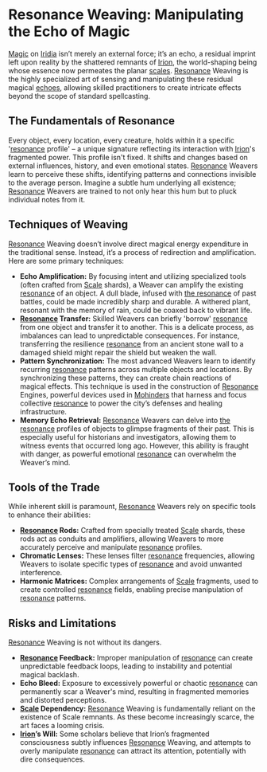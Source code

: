 # Resonance Weaving: Manipulating the Echo of Magic

[Magic](/structure/mechanic/magic.md) on [Iridia](/geography/world/iridia.md) isn’t merely an external force; it’s an echo, a residual imprint left upon reality by the shattered remnants of [Irion](/being/deity/irion.md), the world-shaping being whose essence now permeates the planar [scales](/geography/landmark/scale.md). [Resonance](/raw/20250501/resonance/resonance.md) Weaving is the highly specialized art of sensing and manipulating these residual magical [echoes](/raw/20250501/soul/echoes.md), allowing skilled practitioners to create intricate effects beyond the scope of standard spellcasting.

## The Fundamentals of Resonance

Every object, every location, every creature, holds within it a specific '[resonance](/raw/20250501/resonance/resonance.md) profile' – a unique signature reflecting its interaction with [Irion](/being/deity/irion.md)'s fragmented power.  This profile isn't fixed. It shifts and changes based on external influences, history, and even emotional states. [Resonance](/raw/20250504/cataclysm/resonance.md) Weavers learn to perceive these shifts, identifying patterns and connections invisible to the average person.  Imagine a subtle hum underlying all existence; [Resonance](/structure/mechanic/resonance.md) Weavers are trained to not only hear this hum but to pluck individual notes from it.

## Techniques of Weaving

[Resonance](/raw/20250501/resonance/resonance.md) Weaving doesn’t involve direct magical energy expenditure in the traditional sense.  Instead, it’s a process of redirection and amplification.  Here are some primary techniques:

*   **Echo Amplification:**  By focusing intent and utilizing specialized tools (often crafted from [Scale](/geography/landmark/scale.md) shards), a Weaver can amplify the existing [resonance](/raw/20250501/resonance/resonance.md) of an object. A dull blade, infused with [the resonance](/raw/20250501/cataclysm/the-resonance.md) of past battles, could be made incredibly sharp and durable. A withered plant, resonant with the memory of rain, could be coaxed back to vibrant life.
*   **[Resonance](/raw/20250501/resonance/resonance.md) Transfer:** Skilled Weavers can briefly 'borrow' [resonance](/raw/20250504/cataclysm/resonance.md) from one object and transfer it to another. This is a delicate process, as imbalances can lead to unpredictable consequences. For instance, transferring the resilience [resonance](/structure/mechanic/resonance.md) from an ancient stone wall to a damaged shield might repair the shield but weaken the wall.
*   **Pattern Synchronization:** The most advanced Weavers learn to identify recurring [resonance](/raw/20250501/resonance/resonance.md) patterns across multiple objects and locations. By synchronizing these patterns, they can create chain reactions of magical effects. This technique is used in the construction of [Resonance](/raw/20250504/cataclysm/resonance.md) Engines, powerful devices used in [Mohinders](/geography/settlement/city/mohinders.md) that harness and focus collective [resonance](/structure/mechanic/resonance.md) to power the city’s defenses and healing infrastructure.
*   **Memory Echo Retrieval:**  [Resonance](/raw/20250501/resonance/resonance.md) Weavers can delve into [the resonance](/raw/20250501/cataclysm/the-resonance.md) profiles of objects to glimpse fragments of their past. This is especially useful for historians and investigators, allowing them to witness events that occurred long ago. However, this ability is fraught with danger, as powerful emotional [resonance](/raw/20250504/cataclysm/resonance.md) can overwhelm the Weaver’s mind.

## Tools of the Trade

While inherent skill is paramount, [Resonance](/raw/20250501/resonance/resonance.md) Weavers rely on specific tools to enhance their abilities:

*   **[Resonance](/raw/20250501/resonance/resonance.md) Rods:** Crafted from specially treated [Scale](/geography/landmark/scale.md) shards, these rods act as conduits and amplifiers, allowing Weavers to more accurately perceive and manipulate [resonance](/raw/20250504/cataclysm/resonance.md) profiles.
*   **Chromatic Lenses:** These lenses filter [resonance](/raw/20250501/resonance/resonance.md) frequencies, allowing Weavers to isolate specific types of [resonance](/raw/20250504/cataclysm/resonance.md) and avoid unwanted interference.
*   **Harmonic Matrices:** Complex arrangements of [Scale](/geography/landmark/scale.md) fragments, used to create controlled [resonance](/raw/20250501/resonance/resonance.md) fields, enabling precise manipulation of [resonance](/raw/20250504/cataclysm/resonance.md) patterns.

## Risks and Limitations

[Resonance](/raw/20250501/resonance/resonance.md) Weaving is not without its dangers.

*   **[Resonance](/raw/20250501/resonance/resonance.md) Feedback:** Improper manipulation of [resonance](/raw/20250504/cataclysm/resonance.md) can create unpredictable feedback loops, leading to instability and potential magical backlash.
*   **Echo Bleed:** Exposure to excessively powerful or chaotic [resonance](/raw/20250501/resonance/resonance.md) can permanently scar a Weaver's mind, resulting in fragmented memories and distorted perceptions.
*   **[Scale](/geography/landmark/scale.md) Dependency:** [Resonance](/raw/20250501/resonance/resonance.md) Weaving is fundamentally reliant on the existence of Scale remnants. As these become increasingly scarce, the art faces a looming crisis.
*   **[Irion](/being/deity/irion.md)’s Will:** Some scholars believe that Irion’s fragmented consciousness subtly influences [Resonance](/raw/20250501/resonance/resonance.md) Weaving, and attempts to overly manipulate [resonance](/raw/20250504/cataclysm/resonance.md) can attract its attention, potentially with dire consequences.
